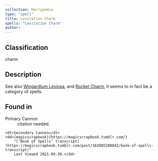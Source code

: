 ```yaml
---
collection: Harrypedia
type: "spell"
title: Levitation Charm
spells: "Levitation Charm"
author:
---
```


## Classification

charm

## Description

See also [Wingardium Leviosa], and [Rocket Charm], it seems to in fact be a
category of spells.

[Rocket Charm]: ../rocket_charm/
[Wingardium Leviosa]: ../wingardium_leviosa/

## Found in

<dl>
    <dt>Primary Cannon</dt>
    <dd>citation needed.</dd>

    <dt>Secondary Cannon</dt>
    <dd>[magicscrapbook](https://magicscrapbook.tumblr.com/)
        "[‘Book of Spells’ transcript](https://magicscrapbook.tumblr.com/post/162085200042/book-of-spells-transcript)"
        Last Viewed 2021-09-30.</dd>

</dl>
